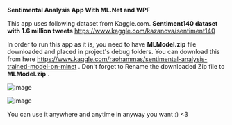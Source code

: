 **Sentimental Analysis App With ML.Net and WPF**
 
 This app uses following dataset from Kaggle.com. **Sentiment140 dataset with 1.6 million tweets**
 https://www.kaggle.com/kazanova/sentiment140   
 
 In order to run this app as it is, you need to have **MLModel.zip** file downloaded and placed in project's debug folders.
 You can download this from here https://www.kaggle.com/raohammas/sentimental-analysis-trained-model-on-mlnet . 
 Don't forget to Rename the downloaded Zip file to **MLModel.zip** .   
 
 ![image](https://user-images.githubusercontent.com/16499626/97482969-c5b44000-194e-11eb-8b33-8a792a5253d1.png)   
 
 ![image](https://user-images.githubusercontent.com/16499626/97483134-fac09280-194e-11eb-9e62-2df9f90dac29.png)

You can use it anywhere and anytime in anyway you want :) <3
